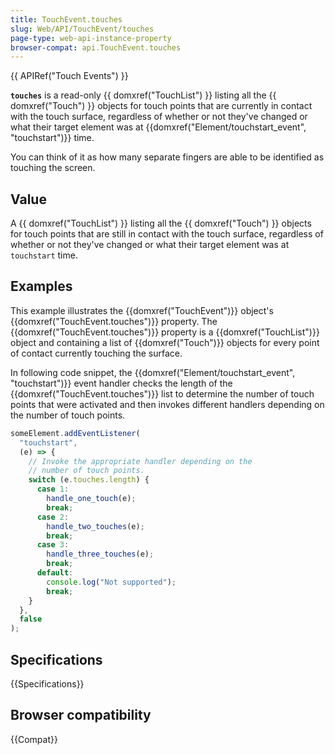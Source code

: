 ```yaml
---
title: TouchEvent.touches
slug: Web/API/TouchEvent/touches
page-type: web-api-instance-property
browser-compat: api.TouchEvent.touches
---
```


{{ APIRef("Touch Events") }}

**`touches`** is a read-only {{ domxref("TouchList") }} listing
all the {{ domxref("Touch") }} objects for touch points that are currently in contact
with the touch surface, regardless of whether or not they've changed or what their
target element was at {{domxref("Element/touchstart_event", "touchstart")}} time.

You can think of it as how many separate fingers are able to be identified as touching
the screen.


## Value

A {{ domxref("TouchList") }} listing all the {{ domxref("Touch") }} objects for touch points that are still in contact with the touch surface, regardless of whether or not they've changed or what their target element was at `touchstart`
time.

## Examples

This example illustrates the {{domxref("TouchEvent")}} object's
{{domxref("TouchEvent.touches")}} property. The {{domxref("TouchEvent.touches")}}
property is a {{domxref("TouchList")}} object and containing a list of
{{domxref("Touch")}} objects for every point of contact currently touching the surface.

In following code snippet, the {{domxref("Element/touchstart_event", "touchstart")}} event handler checks the length
of the {{domxref("TouchEvent.touches")}} list to determine the number of touch points
that were activated and then invokes different handlers depending on the number of touch
points.

```js
someElement.addEventListener(
  "touchstart",
  (e) => {
    // Invoke the appropriate handler depending on the
    // number of touch points.
    switch (e.touches.length) {
      case 1:
        handle_one_touch(e);
        break;
      case 2:
        handle_two_touches(e);
        break;
      case 3:
        handle_three_touches(e);
        break;
      default:
        console.log("Not supported");
        break;
    }
  },
  false
);
```

## Specifications

{{Specifications}}

## Browser compatibility

{{Compat}}
